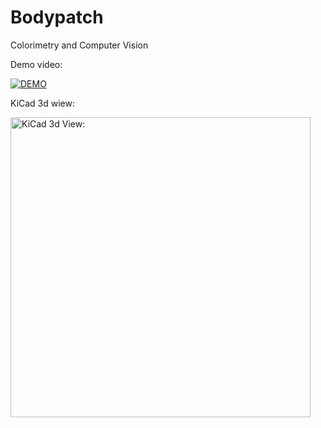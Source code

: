 # Bodypatch 

Colorimetry and Computer Vision


Demo video:

[![DEMO](https://img.youtube.com/vi/iYU6fqf6X8M/0.jpg)](https://www.youtube.com/shorts/iYU6fqf6X8M)

KiCad 3d wiew:

 <img alt="KiCad 3d View:" src="https://raw.githubusercontent.com/sanderlt/bodypatch/main/media/1.png"  width='480'>
